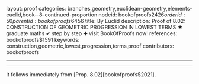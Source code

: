 layout: proof
categories: branches,geometry,euclidean-geometry,elements-euclid,book--8-continued-proportion
nodeid: bookofproofs$2426
orderid: 50
parentid: bookofproofs$6456
title: By Euclid
description: Proof of 8.02: CONSTRUCTION OF GEOMETRIC PROGRESSION IN LOWEST TERMS ★ graduate maths ✔ step by step ✚ visit BookOfProofs now!
references: bookofproofs$1591
keywords: construction,geometric,lowest,progression,terms,proof
contributors: bookofproofs

---


---

It follows immediately from [Prop. 8.02][bookofproofs$2021].